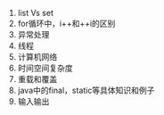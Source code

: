 1. list Vs set
2. for循环中，i++和++i的区别
3. 异常处理
4. 线程
5. 计算机网络
6. 时间空间复杂度
7. 重载和覆盖
8. java中的final，static等具体知识和例子
9. 输入输出
